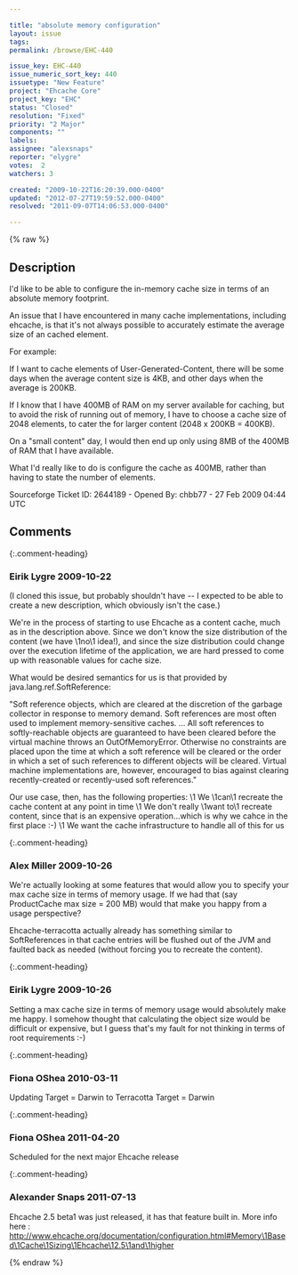 ```yaml
---

title: "absolute memory configuration"
layout: issue
tags: 
permalink: /browse/EHC-440

issue_key: EHC-440
issue_numeric_sort_key: 440
issuetype: "New Feature"
project: "Ehcache Core"
project_key: "EHC"
status: "Closed"
resolution: "Fixed"
priority: "2 Major"
components: ""
labels: 
assignee: "alexsnaps"
reporter: "elygre"
votes:  2
watchers: 3

created: "2009-10-22T16:20:39.000-0400"
updated: "2012-07-27T19:59:52.000-0400"
resolved: "2011-09-07T14:06:53.000-0400"

---
```




{% raw %}



## Description

<div markdown="1" class="description">

I'd like to be able to configure the in-memory cache size in terms of an absolute memory footprint.

An issue that I have encountered in many cache implementations, including ehcache, is that it's not always possible to accurately estimate the average size of an cached element.

For example:

If I want to cache elements of User-Generated-Content, there will be some days when the average content size is 4KB, and other days when the average is 200KB. 

If I know that I have 400MB of RAM on my server available for caching, but to avoid the risk of running out of memory, I have to choose a cache size of 2048 elements, to cater the for larger content (2048 x 200KB = 400KB).

On a "small content" day, I would then end up only using 8MB of the 400MB of RAM that I have available.

What I'd really like to do is configure the cache as 400MB, rather than having to state the number of elements.





Sourceforge Ticket ID: 2644189 - Opened By: chbb77 - 27 Feb 2009 04:44 UTC

</div>

## Comments


{:.comment-heading}
### **Eirik Lygre** <span class="date">2009-10-22</span>

<div markdown="1" class="comment">

(I cloned this issue, but probably shouldn't have -- I expected to be able to create a new description, which obviously isn't the case.)

We're in the process of starting to use Ehcache as a content cache, much as in the description above. Since we don't know the size distribution of the content (we have \1no\1 idea!), and since the size distribution could change over the execution lifetime of the application, we are hard pressed to come up with reasonable values for cache size.

What would be desired semantics for us is that provided by java.lang.ref.SoftReference:

"Soft reference objects, which are cleared at the discretion of the garbage collector in response to memory demand. Soft references are most often used to implement memory-sensitive caches.
...
All soft references to softly-reachable objects are guaranteed to have been cleared before the virtual machine throws an OutOfMemoryError. Otherwise no constraints are placed upon the time at which a soft reference will be cleared or the order in which a set of such references to different objects will be cleared. Virtual machine implementations are, however, encouraged to bias against clearing recently-created or recently-used soft references."

Our use case, then, has the following properties:
\1 We \1can\1 recreate the cache content at any point in time
\1 We don't really \1want to\1 recreate content, since that is an expensive operation...which is why we cahce in the first place :-)
\1 We want the cache infrastructure to handle all of this for us



</div>


{:.comment-heading}
### **Alex Miller** <span class="date">2009-10-26</span>

<div markdown="1" class="comment">

We're actually looking at some features that would allow you to specify your max cache size in terms of memory usage.  If we had that (say ProductCache max size = 200 MB) would that make you happy from a usage perspective?  

Ehcache-terracotta actually already has something similar to SoftReferences in that cache entries will be flushed out of the JVM and faulted back as needed (without forcing you to recreate the content).  



</div>


{:.comment-heading}
### **Eirik Lygre** <span class="date">2009-10-26</span>

<div markdown="1" class="comment">

Setting a max cache size in terms of memory usage would absolutely make me happy. I somehow thought that calculating the object size would be difficult or expensive, but I guess that's my fault for not thinking in terms of root requirements :-)


</div>


{:.comment-heading}
### **Fiona OShea** <span class="date">2010-03-11</span>

<div markdown="1" class="comment">

Updating Target = Darwin to Terracotta Target = Darwin

</div>


{:.comment-heading}
### **Fiona OShea** <span class="date">2011-04-20</span>

<div markdown="1" class="comment">

Scheduled for the next major Ehcache release

</div>


{:.comment-heading}
### **Alexander Snaps** <span class="date">2011-07-13</span>

<div markdown="1" class="comment">

Ehcache 2.5 beta1 was just released, it has that feature built in.
More info here : http://www.ehcache.org/documentation/configuration.html#Memory\1Based\1Cache\1Sizing\1Ehcache\12.5\1and\1higher

</div>



{% endraw %}

